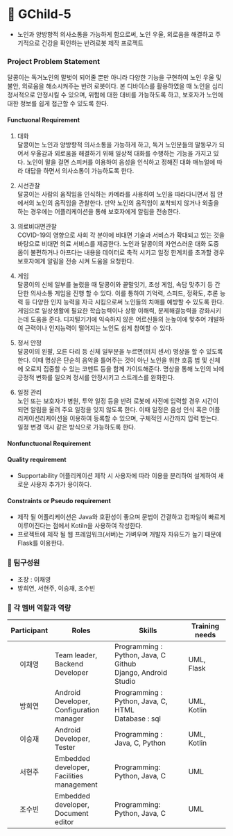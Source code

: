 # 🧚 GChild-5
- 노인과 양방향적 의사소통을 가능하게 함으로써, 노인 우울, 외로움을 해결하고 주기적으로 건강을 확인하는 반려로봇 제작 프로젝트

### Project Problem Statement
달콩이는 독거노인의 말벗이 되어줄 뿐만 아니라 다양한 기능을 구현하여 노인 우울 및 불안, 외로움을 해소시켜주는 반려 로봇이다. 본 디바이스를 활용하였을 때 노인을 심리 정서적으로 안정시킬 수 있으며, 위험에 대한 대비를 가능하도록 하고, 보호자가 노인에 대한 정보를 쉽게 접근할 수 있도록 한다. 
#### Functuonal Requirement
1. 대화
</br>달콩이는 노인과 양방향적 의사소통을 가능하게 하고, 독거 노인분들의 말동무가 되어서 우울감과 외로움을 해결하기 위해 일상적 대화를 수행하는 기능을 가지고 있다. 노인이 말을 걸면 스피커를 이용하여 음성을 인식하고 정해진 대화 매뉴얼에 따라 대답을 하면서 의사소통이 가능하도록 한다.

2. 시선관찰
</br>달콩이는 사람의 움직임을 인식하는 카메라를 사용하여 노인을 따라다니면서 집 안에서의 노인의 움직임을 관찰한다. 만약 노인의 움직임이 포착되지 않거나 외출을 하는 경우에는 어플리케이션을 통해 보호자에게 알림을 전송한다.

3. 의료비대면관찰
</br>COVID-19의 영향으로 사회 각 분야에 비대면 기술과 서비스가 확대되고 있는 것을 바탕으로 비대면 의료 서비스를 제공한다. 노인과 달콩이의 자연스러운 대화 도중 몸이 불편하거나 아프다는 내용을 데이터로 축적 시키고 일정 한계치를 초과할 경우 보호자에게 알림을 전송 시켜 도움을 요청한다.

4. 게임
</br>달콩이의 신체 일부를 눌렀을 때 달콩이와 끝말잇기, 초성 게임, 속담 맞추기 등 간단한 의사소통 게임을 진행 할 수 있다. 이를 통하여 기억력, 스피드, 정확도, 추론 능력 등 다양한 인지 능력을 자극 시킴으로써 노인들의 치매를 예방할 수 있도록 한다. 게임으로 일상생활에 필요한 학습능력이나 상황 이해력, 문제해결능력을 강화시키는데 도움을 준다. 디지털기기에 익숙하지 않은 어르신들의 눈높이에 맞추어 개발하여 근력이나 인지능력이 떨어지는 노인도 쉽게 참여할 수 있다.

5. 정서 안정
</br>달콩이의 왼팔, 오른 다리 등 신체 일부분을 누르면(터치 센서) 명상을 할 수 있도록 한다. 이때 명상은 단순히 음악을 틀어주는 것이 아닌 노인을 위한 호흡 법 및 신체에 오로지 집중할 수 있는 코멘트 등을 함께 가이드해준다. 명상을 통해 노인의 뇌에 긍정적 변화를 일으켜 정서를 안정시키고 스트레스를 완화한다.

6. 일정 관리
</br>노인 또는 보호자가 병원, 투약 일정 등을 반려 로봇에 사전에 입력할 경우 시간이 되면 알림을 울려 주요 일정을 잊지 않도록 한다. 이때 일정은 음성 인식 혹은 어플리케이션리케이션을 이용하여 등록할 수 있으며, 구체적인 시간까지 입력 받는다. 일정 변경 역시 같은 방식으로 가능하도록 한다.

#### Nonfunctuonal Requirement
  #### Quality requirement
   - Supportability
  어플리케이션 제작 시 사용자에 따라 이용을 분리하여 설계하여 새로운 사용자 추가가 용이하다.
  #### Constraints or Pseudo requirement
   - 제작 될 어플리케이션은 Java와 호환성이 좋으며 문법이 간결하고 컴파일이 빠르게 이루어진다는 점에서 Kotiln을 사용하여 작성한다.
   - 프로젝트에 제작 될 웹 프레임워크(서버)는 가벼우며 개발자 자유도가 높기 때문에 Flask를 이용한다.

### 🧸 팀구성원
- 조장 : 이채영
- 방희연, 서현주, 이승재, 조수빈

### 🧸 각 멤버 역할과 역량

|Participant|Roles|Skills|Training needs|
|:---:|-----------|---|---|
|이채영|Team leader, <br/>Backend Developer|Programming : Python, Java, C <br/>Github <br/>Django, Android Studio|UML, Flask|
|방희연|Android Developer, <br/>Configuration manager|Programming : Python, Java, C, HTML <br/>Database : sql|UML, Kotlin|
|이승재|Android Developer, <br/>Tester|Programming : Java, C, Python|UML, Kotlin|
|서현주|Embedded developer, <br/>Facilities management|Programming: Python, Java, C|UML|
|조수빈|Embedded developer, <br/>Document editor|Programming: Python, Java, C|UML|
